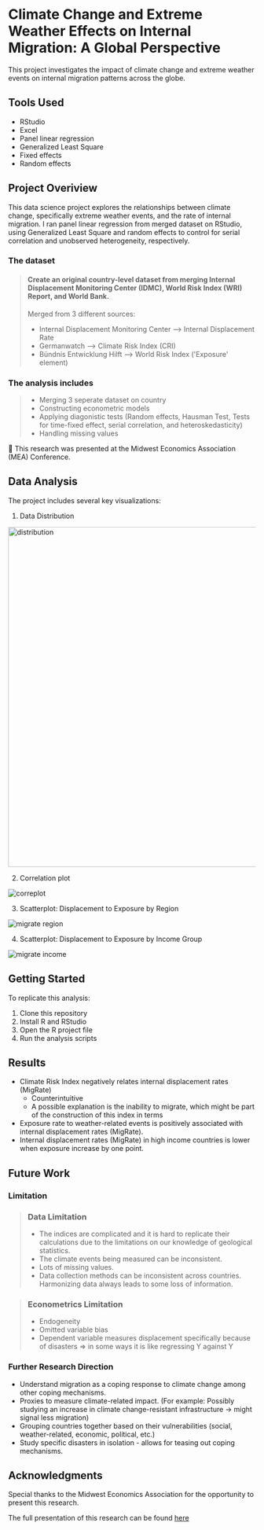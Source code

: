 # Climate Change and Extreme Weather Effects on Internal Migration: A Global Perspective

This project investigates the impact of climate change and extreme weather events on internal migration patterns across the globe.

## Tools Used

- RStudio
- Excel
- Panel linear regression
- Generalized Least Square
- Fixed effects
- Random effects

## Project Overiview

This data science project explores the relationships between climate change, specifically extreme weather events, and the rate of internal migration. I ran panel linear regression from merged dataset on RStudio, using Generalized Least Square and random effects to control for serial correlation and unobserved heterogeneity, respectively.
 
### The dataset
> #### Create an original country-level dataset from merging Internal Displacement Monitoring Center (IDMC), World Risk Index (WRI) Report, and World Bank.
> Merged from 3 different sources:
> - Internal Displacement Monitoring Center  --> Internal Displacement Rate
> - Germanwatch --> Climate Risk Index (CRI) 
> - Bündnis Entwicklung Hilft --> World Risk Index ('Exposure' element)

### The analysis includes 
> - Merging 3 seperate dataset on country
> - Constructing econometric models
> - Applying diagonistic tests (Random effects, Hausman Test, Tests for time-fixed effect, serial correlation, and heteroskedasticity)
> - Handling missing values

🏅 This research was presented at the Midwest Economics Association (MEA) Conference.

## Data Analysis

The project includes several key visualizations:

1. Data Distribution

<img width="692" alt="distribution" src="https://github.com/user-attachments/assets/b31f3997-a75b-4bea-9262-6b2b2a790300">

  
2. Correlation plot
   
![correplot](https://github.com/user-attachments/assets/ecf9d43d-4e72-4de9-8461-c56d83e8a15a)

3. Scatterplot: Displacement to Exposure by Region

![migrate region](https://github.com/user-attachments/assets/49cb4c15-9e96-4f69-8a4f-06de979d0a61)


4. Scatterplot: Displacement to Exposure by Income Group

![migrate income](https://github.com/user-attachments/assets/9e736b38-d7f7-4e33-932c-7c5b38cdbac3)


## Getting Started

To replicate this analysis:

1. Clone this repository
2. Install R and RStudio
3. Open the R project file
4. Run the analysis scripts

## Results

- Climate Risk Index negatively relates internal displacement rates (MigRate)
  - Counterintuitive
  - A possible explanation is the inability to migrate, which might be part of the construction of this index in terms
- Exposure rate to weather-related events is positively associated with internal displacement rates (MigRate).
- Internal displacement rates (MigRate) in high income countries is lower when exposure increase by one point.


## Future Work

### Limitation

> ### Data Limitation
> - The indices are complicated and it is hard to replicate their calculations due to the limitations on our knowledge of geological statistics.
> - The climate events being measured can be inconsistent.
> - Lots of missing values.
> - Data collection methods can be inconsistent across countries. Harmonizing data always leads to some loss of information.  

> ### Econometrics Limitation
> - Endogeneity
> - Omitted variable bias
> - Dependent variable measures displacement specifically because of disasters ⇒ in some ways it is like regressing Y against Y

### Further Research Direction
- Understand migration as a coping response to climate change among other coping mechanisms.
- Proxies to measure climate-related impact. (For example: Possibly studying an increase in climate change-resistant infrastructure → might signal less migration)
- Grouping countries together based on their vulnerabilities (social, weather-related, economic, political, etc.)
- Study specific disasters in isolation - allows for teasing out coping mechanisms.



## Acknowledgments

Special thanks to the Midwest Economics Association for the opportunity to present this research.

The full presentation of this research can be found [here](https://docs.google.com/presentation/d/1sKTUUIy_kA80zLxevyjVPrJ7maUXksZA/edit?usp=sharing&ouid=102529998437857684808&rtpof=true&sd=true)
